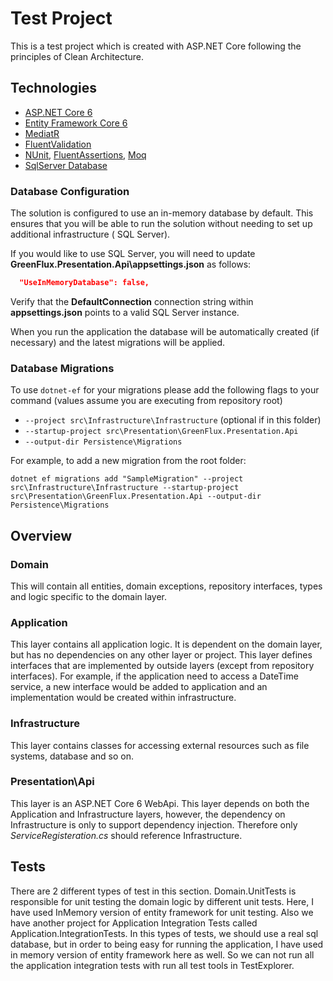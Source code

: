 
# Test Project

This is a test project which is created with ASP.NET Core following the principles of Clean Architecture.

## Technologies

* [ASP.NET Core 6](https://docs.microsoft.com/en-us/aspnet/core/introduction-to-aspnet-core?view=aspnetcore-6.0)
* [Entity Framework Core 6](https://docs.microsoft.com/en-us/ef/core/)
* [MediatR](https://github.com/jbogard/MediatR)
* [FluentValidation](https://fluentvalidation.net/)
* [NUnit](https://nunit.org/), [FluentAssertions](https://fluentassertions.com/), [Moq](https://github.com/moq) 
* [SqlServer Database](https://www.microsoft.com/en-us/sql-server/sql-server-downloads)

### Database Configuration

The solution is configured to use an in-memory database by default. This ensures that you will be able to run the solution without needing to set up additional infrastructure ( SQL Server).

If you would like to use SQL Server, you will need to update **GreenFlux.Presentation.Api\appsettings.json** as follows:

```json
  "UseInMemoryDatabase": false,
```

Verify that the **DefaultConnection** connection string within **appsettings.json** points to a valid SQL Server instance. 

When you run the application the database will be automatically created (if necessary) and the latest migrations will be applied.

### Database Migrations

To use `dotnet-ef` for your migrations please add the following flags to your command (values assume you are executing from repository root)

* `--project src\Infrastructure\Infrastructure` (optional if in this folder)
* `--startup-project src\Presentation\GreenFlux.Presentation.Api`
* `--output-dir Persistence\Migrations`

For example, to add a new migration from the root folder:

 `dotnet ef migrations add "SampleMigration" --project src\Infrastructure\Infrastructure --startup-project src\Presentation\GreenFlux.Presentation.Api --output-dir Persistence\Migrations`

## Overview

### Domain

This will contain all entities, domain exceptions, repository interfaces, types and logic specific to the domain layer.

### Application

This layer contains all application logic. It is dependent on the domain layer, but has no dependencies on any other layer or project. This layer defines interfaces that are implemented by outside layers (except from repository interfaces). For example, if the application need to access a DateTime service, a new interface would be added to application and an implementation would be created within infrastructure.

### Infrastructure

This layer contains classes for accessing external resources such as file systems, database and so on.

### Presentation\Api

This layer is an ASP.NET Core 6 WebApi. This layer depends on both the Application and Infrastructure layers, however, the dependency on Infrastructure is only to support dependency injection. Therefore only *ServiceRegisteration.cs* should reference Infrastructure.

## Tests
There are 2 different types of test in this section. Domain.UnitTests is responsible for unit testing the domain logic by different unit tests. Here, I have used InMemory version of entity framework for unit testing.
Also we have another project for Application Integration Tests called Application.IntegrationTests. In this types of tests, we should use a real sql database, but in order to being easy for running the application, I have used in memory version of entity framework here as well. So we can not run all the application integration tests with run all test tools in TestExplorer.
